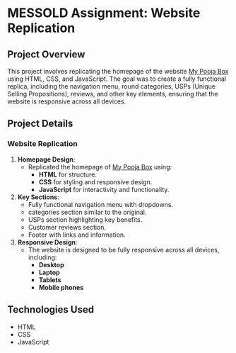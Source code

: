# MESSOLD Assignment: Website Replication

## Project Overview

This project involves replicating the homepage of the website [My Pooja Box](https://www.mypoojabox.in/) using HTML, CSS, and JavaScript. The goal was to create a fully functional replica, including the navigation menu, round categories, USPs (Unique Selling Propositions), reviews, and other key elements, ensuring that the website is responsive across all devices.

## Project Details

### Website Replication

1. **Homepage Design**:
   - Replicated the homepage of [My Pooja Box](https://www.mypoojabox.in/) using:
     - **HTML** for structure.
     - **CSS** for styling and responsive design.
     - **JavaScript** for interactivity and functionality.
2. **Key Sections**:
   - Fully functional navigation menu with dropdowns.
   - categories section similar to the original.
   - USPs section highlighting key benefits.
   - Customer reviews section.
   - Footer with links and information.
3. **Responsive Design**:
   - The website is designed to be fully responsive across all devices, including:
     - **Desktop**
     - **Laptop**
     - **Tablets**
     - **Mobile phones**

## Technologies Used

- HTML
- CSS
- JavaScript




